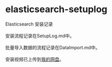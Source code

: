 # elasticsearch-setuplog
Elasticsearch 安装记录<br><br>
安装流程记录在SetupLog.md中。<br><br>
批量导入数据的流程记录在DataImport.md中。<br><br>
安装视频已上传到[我的网盘](http://pan.baidu.com/s/1gfEcr2V)。
